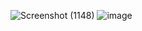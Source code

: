 ![Screenshot (1148)](https://github.com/user-attachments/assets/340683bd-2493-49df-ace4-c14700cdb864)
![image](https://github.com/user-attachments/assets/14ffbe34-0a97-473f-843b-af30f0a5127e)
